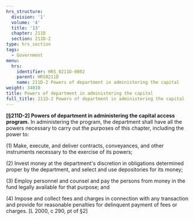 ```yaml
---
hrs_structure:
  division: '1'
  volume: '4'
  title: '13'
  chapter: 211D
  section: 211D-2
type: hrs_section
tags:
  - Government
menu:
  hrs:
    identifier: HRS_0211D-0002
    parent: HRS0211D
    name: 211D-2 Powers of department in administering the capital
weight: 34010
title: Powers of department in administering the capital
full_title: 211D-2 Powers of department in administering the capital
---
```

**[§211D-2] Powers of department in administering the capital access program.** In administering the program, the department shall have all the powers necessary to carry out the purposes of this chapter, including the power to:

(1) Make, execute, and deliver contracts, conveyances, and other instruments necessary to the exercise of its powers;

(2) Invest money at the department's discretion in obligations determined proper by the department, and select and use depositories for its money;

(3) Employ personnel and counsel and pay the persons from money in the fund legally available for that purpose; and

(4) Impose and collect fees and charges in connection with any transaction and provide for reasonable penalties for delinquent payment of fees or charges. [L 2000, c 290, pt of §2]